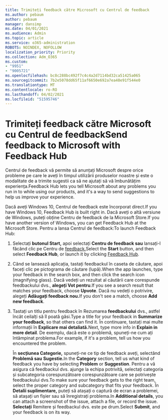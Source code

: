 ```yaml
---
title: Trimiteți feedback către Microsoft cu Centrul de feedback
ms.author: pebaum
author: pebaum
manager: dansimp
ms.date: 04/01/2021
ms.audience: Admin
ms.topic: article
ms.service: o365-administration
ROBOTS: NOINDEX, NOFOLLOW
localization_priority: Priority
ms.collection: Adm_O365
ms.custom:
- "9951"
- "9005721"
ms.openlocfilehash: bc8c288bc492f7c4c4a2d7114bd32ca51425a065
ms.sourcegitcommit: 7b2e5078dd65f11af6650e692a7ea48e91f544e0
ms.translationtype: MT
ms.contentlocale: ro-RO
ms.lasthandoff: 04/02/2021
ms.locfileid: "51595746"
---
```

# <a name="send-feedback-to-microsoft-with-feedback-hub"></a><span data-ttu-id="8eca1-102">Trimiteți feedback către Microsoft cu Centrul de feedback</span><span class="sxs-lookup"><span data-stu-id="8eca1-102">Send feedback to Microsoft with Feedback Hub</span></span>

<span data-ttu-id="8eca1-103">Centrul de feedback vă permite să anunțați Microsoft despre orice probleme pe care le aveți în timpul utilizării produselor noastre și este o modalitate de a trimite sugestii ca să ne ajutați să vă îmbunătățim experiența.</span><span class="sxs-lookup"><span data-stu-id="8eca1-103">Feedback Hub lets you tell Microsoft about any problems you run in to while using our products, and it's a way to send suggestions to help us improve your experience.</span></span>

<span data-ttu-id="8eca1-104">Dacă aveți Windows 10, Centrul de feedback este încorporat direct.</span><span class="sxs-lookup"><span data-stu-id="8eca1-104">If you have Windows 10, Feedback Hub is built right in.</span></span> <span data-ttu-id="8eca1-105">Dacă aveți o altă versiune de Windows, puteți obține Centru de feedback de la Microsoft Store.</span><span class="sxs-lookup"><span data-stu-id="8eca1-105">If you have another version of Windows, you can get Feedback Hub at the Microsoft Store.</span></span> <span data-ttu-id="8eca1-106">Pentru a lansa Centrul de feedback:</span><span class="sxs-lookup"><span data-stu-id="8eca1-106">To launch Feedback Hub:</span></span> 

1. <span data-ttu-id="8eca1-107">Selectați **butonul Start,** apoi selectați **Centru de feedback sau** lansați-l făcând clic pe Centru de [feedback.](feedback-hub://)</span><span class="sxs-lookup"><span data-stu-id="8eca1-107">Select the **Start** button, and then select **Feedback Hub**, or launch it by clicking [Feedback Hub](feedback-hub://).</span></span>

1. <span data-ttu-id="8eca1-108">Când se lansează aplicația, tastați feedbackul în caseta de căutare, apoi faceți clic pe pictograma de căutare (lupă).</span><span class="sxs-lookup"><span data-stu-id="8eca1-108">When the app launches, type your feedback in the search box, and then click the search icon (magnifying glass).</span></span> <span data-ttu-id="8eca1-109">Dacă vedeți un rezultat al căutării care corespunde feedbackului dvs., **alegeți Vot pentru**.</span><span class="sxs-lookup"><span data-stu-id="8eca1-109">If you see a search result that matches your feedback, choose **Upvote**.</span></span> <span data-ttu-id="8eca1-110">Dacă nu vedeți o potrivire, alegeți **Adăugați feedback nou.**</span><span class="sxs-lookup"><span data-stu-id="8eca1-110">If you don't see a match, choose **Add new feedback**.</span></span>

1. <span data-ttu-id="8eca1-111">Tastați un titlu pentru feedback în Rezumarea **feedbackului** dvs., astfel încât ceilalți să îl poată găsi.</span><span class="sxs-lookup"><span data-stu-id="8eca1-111">Type a title for your feedback in **Summarize your feedback**, so that others can find it.</span></span> <span data-ttu-id="8eca1-112">În continuare, tastați mai multe informații în **Explicare mai detaliată.**</span><span class="sxs-lookup"><span data-stu-id="8eca1-112">Next, type more info in **Explain in more detail**.</span></span> <span data-ttu-id="8eca1-113">De exemplu, dacă este o problemă, spuneți-ne cum ați întâmpinat problema.</span><span class="sxs-lookup"><span data-stu-id="8eca1-113">For example, if it's a problem, tell us how you encountered the problem.</span></span>

    <span data-ttu-id="8eca1-114">În **secțiunea Categorie,** spuneți-ne ce tip de feedback aveți, selectând **Problemă sau** **Sugestie.**</span><span class="sxs-lookup"><span data-stu-id="8eca1-114">In the **Category** section, tell us what kind of feedback you have by selecting **Problem** or **Suggestion**.</span></span> <span data-ttu-id="8eca1-115">Pentru a vă asigura că feedbackul dvs. ajunge la echipa potrivită, selectați categoria și subcategoria corespunzătoare corespunzătoare care se potrivește feedbackului dvs.</span><span class="sxs-lookup"><span data-stu-id="8eca1-115">To make sure your feedback gets to the right team, select the proper category and subcategory that fits your feedback.</span></span> <span data-ttu-id="8eca1-116">În **Detalii suplimentare,** puteți să atașați o captură de ecran a problemei, să atașați un fișier sau să înregistrați problema.</span><span class="sxs-lookup"><span data-stu-id="8eca1-116">In **Additional details**, you can attach a screenshot of the issue, attach a file, or record the issue.</span></span> <span data-ttu-id="8eca1-117">**Selectați** Remitere și feedbackul dvs. este pe drum.</span><span class="sxs-lookup"><span data-stu-id="8eca1-117">Select **Submit**, and your feedback is on its way.</span></span>


